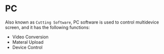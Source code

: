 # PC

Also known as `Cutting Software`, PC software is used to control multidevice screen, and it has the following functions: 

- Video Conversion
- Materal Upload
- Device Control